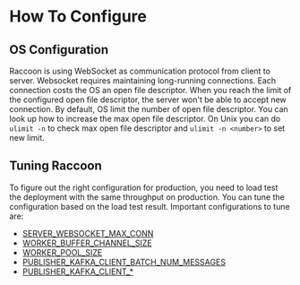 # How To Configure
## OS Configuration
Raccoon is using WebSocket as communication protocol from client to server. Websocket requires maintaining long-running connections. Each connection costs the OS an open file descriptor. When you reach the limit of the configured open file descriptor, the server won't be able to accept new connection. By default, OS limit the number of open file descriptor. You can look up how to increase the max open file descriptor. On Unix you can do `ulimit -n` to check max open file descriptor and `ulimit -n <number>` to set new limit.

## Tuning Raccoon
To figure out the right configuration for production, you need to load test the deployment with the same throughput on production. You can tune the configuration based on the load test result. Important configurations to tune are: 
- [SERVER_WEBSOCKET_MAX_CONN](../reference/configuration.md#Server#SERVER_WEBSOCKET_MAX_CONN)
- [WORKER_BUFFER_CHANNEL_SIZE](../reference/configuration.md#Worker#WORKER_BUFFER_CHANNEL_SIZE)
- [WORKER_POOL_SIZE](../reference/configuration.md#Worker#WORKER_POOL_SIZE)
- [PUBLISHER_KAFKA_CLIENT_BATCH_NUM_MESSAGES](https://github.com/edenhill/librdkafka/blob/master/CONFIGURATION.md)
- [PUBLISHER_KAFKA_CLIENT_*](../reference/configuration.md#Publisher#PUBLISHER_KAFKA_CLIENT_*)

